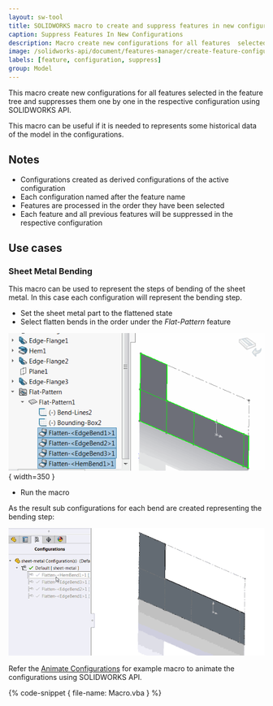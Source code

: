 ```yaml
---
layout: sw-tool
title: SOLIDWORKS macro to create and suppress features in new configurations
caption: Suppress Features In New Configurations
description: Macro create new configurations for all features  selected in the feature tree and suppresses them one by one in the respective configuration using SOLIDWORKS API
image: /solidworks-api/document/features-manager/create-feature-configurations/sheet-metal-bends-selection.png
labels: [feature, configuration, suppress]
group: Model
---
```

This macro create new configurations for all features selected in the feature tree and suppresses them one by one in the respective configuration using SOLIDWORKS API.

This macro can be useful if it is needed to represents some historical data of the model in the configurations.

## Notes

* Configurations created as derived configurations of the active configuration
* Each configuration named after the feature name
* Features are processed in the order they have been selected
* Each feature and all previous features will be suppressed in the respective configuration

## Use cases

### Sheet Metal Bending

This macro can be used to represent the steps of bending of the sheet metal. In this case each configuration will represent the bending step.

* Set the sheet metal part to the flattened state
* Select flatten bends in the order under the *Flat-Pattern* feature

![Sheet metal flatten bends](sheet-metal-bends-selection.png){ width=350 }

* Run the macro

As the result sub configurations for each bend are created representing the bending step:

![Sheet metal bending steps in the configurations](sheet-metal-bending.gif)

Refer the [Animate Configurations](solidworks-api/motion-study/animate-configurations/) for example macro to animate the configurations using SOLIDWORKS API.

{% code-snippet { file-name: Macro.vba } %}
